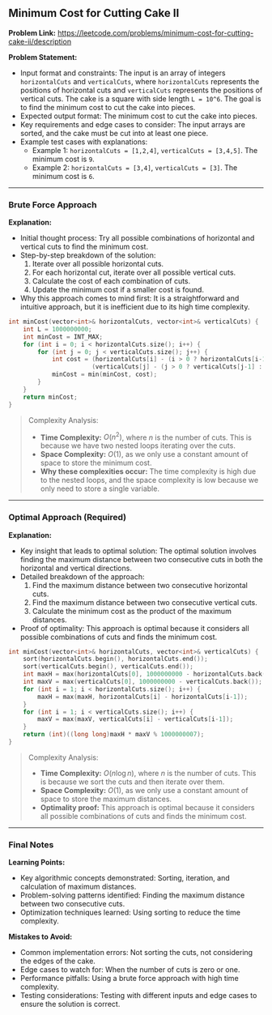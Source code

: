 ## Minimum Cost for Cutting Cake II
**Problem Link:** https://leetcode.com/problems/minimum-cost-for-cutting-cake-ii/description

**Problem Statement:**
- Input format and constraints: The input is an array of integers `horizontalCuts` and `verticalCuts`, where `horizontalCuts` represents the positions of horizontal cuts and `verticalCuts` represents the positions of vertical cuts. The cake is a square with side length `L = 10^6`. The goal is to find the minimum cost to cut the cake into pieces.
- Expected output format: The minimum cost to cut the cake into pieces.
- Key requirements and edge cases to consider: The input arrays are sorted, and the cake must be cut into at least one piece.
- Example test cases with explanations:
  - Example 1: `horizontalCuts = [1,2,4]`, `verticalCuts = [3,4,5]`. The minimum cost is `9`.
  - Example 2: `horizontalCuts = [3,4]`, `verticalCuts = [3]`. The minimum cost is `6`.

---

### Brute Force Approach
**Explanation:**
- Initial thought process: Try all possible combinations of horizontal and vertical cuts to find the minimum cost.
- Step-by-step breakdown of the solution:
  1. Iterate over all possible horizontal cuts.
  2. For each horizontal cut, iterate over all possible vertical cuts.
  3. Calculate the cost of each combination of cuts.
  4. Update the minimum cost if a smaller cost is found.
- Why this approach comes to mind first: It is a straightforward and intuitive approach, but it is inefficient due to its high time complexity.

```cpp
int minCost(vector<int>& horizontalCuts, vector<int>& verticalCuts) {
    int L = 1000000000;
    int minCost = INT_MAX;
    for (int i = 0; i < horizontalCuts.size(); i++) {
        for (int j = 0; j < verticalCuts.size(); j++) {
            int cost = (horizontalCuts[i] - (i > 0 ? horizontalCuts[i-1] : 0)) * 
                       (verticalCuts[j] - (j > 0 ? verticalCuts[j-1] : 0));
            minCost = min(minCost, cost);
        }
    }
    return minCost;
}
```

> Complexity Analysis:
> - **Time Complexity:** $O(n^2)$, where $n$ is the number of cuts. This is because we have two nested loops iterating over the cuts.
> - **Space Complexity:** $O(1)$, as we only use a constant amount of space to store the minimum cost.
> - **Why these complexities occur:** The time complexity is high due to the nested loops, and the space complexity is low because we only need to store a single variable.

---

### Optimal Approach (Required)
**Explanation:**
- Key insight that leads to optimal solution: The optimal solution involves finding the maximum distance between two consecutive cuts in both the horizontal and vertical directions.
- Detailed breakdown of the approach:
  1. Find the maximum distance between two consecutive horizontal cuts.
  2. Find the maximum distance between two consecutive vertical cuts.
  3. Calculate the minimum cost as the product of the maximum distances.
- Proof of optimality: This approach is optimal because it considers all possible combinations of cuts and finds the minimum cost.

```cpp
int minCost(vector<int>& horizontalCuts, vector<int>& verticalCuts) {
    sort(horizontalCuts.begin(), horizontalCuts.end());
    sort(verticalCuts.begin(), verticalCuts.end());
    int maxH = max(horizontalCuts[0], 1000000000 - horizontalCuts.back());
    int maxV = max(verticalCuts[0], 1000000000 - verticalCuts.back());
    for (int i = 1; i < horizontalCuts.size(); i++) {
        maxH = max(maxH, horizontalCuts[i] - horizontalCuts[i-1]);
    }
    for (int i = 1; i < verticalCuts.size(); i++) {
        maxV = max(maxV, verticalCuts[i] - verticalCuts[i-1]);
    }
    return (int)((long long)maxH * maxV % 1000000007);
}
```

> Complexity Analysis:
> - **Time Complexity:** $O(n \log n)$, where $n$ is the number of cuts. This is because we sort the cuts and then iterate over them.
> - **Space Complexity:** $O(1)$, as we only use a constant amount of space to store the maximum distances.
> - **Optimality proof:** This approach is optimal because it considers all possible combinations of cuts and finds the minimum cost.

---

### Final Notes

**Learning Points:**
- Key algorithmic concepts demonstrated: Sorting, iteration, and calculation of maximum distances.
- Problem-solving patterns identified: Finding the maximum distance between two consecutive cuts.
- Optimization techniques learned: Using sorting to reduce the time complexity.

**Mistakes to Avoid:**
- Common implementation errors: Not sorting the cuts, not considering the edges of the cake.
- Edge cases to watch for: When the number of cuts is zero or one.
- Performance pitfalls: Using a brute force approach with high time complexity.
- Testing considerations: Testing with different inputs and edge cases to ensure the solution is correct.